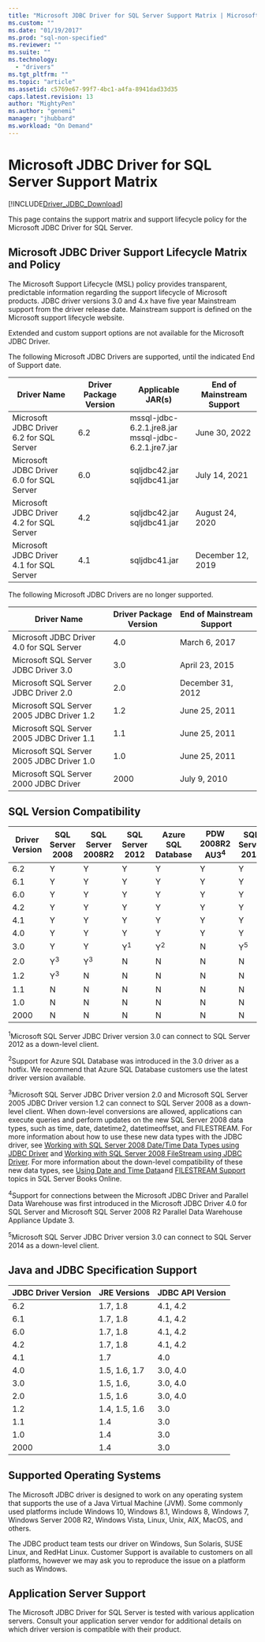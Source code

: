 ```yaml
---
title: "Microsoft JDBC Driver for SQL Server Support Matrix | Microsoft Docs"
ms.custom: ""
ms.date: "01/19/2017"
ms.prod: "sql-non-specified"
ms.reviewer: ""
ms.suite: ""
ms.technology: 
  - "drivers"
ms.tgt_pltfrm: ""
ms.topic: "article"
ms.assetid: c5769e67-99f7-4bc1-a4fa-8941dad33d35
caps.latest.revision: 13
author: "MightyPen"
ms.author: "genemi"
manager: "jhubbard"
ms.workload: "On Demand"
---
```

# Microsoft JDBC Driver for SQL Server Support Matrix
[!INCLUDE[Driver_JDBC_Download](../../includes/driver_jdbc_download.md)]

  This page contains the support matrix and support lifecycle policy for the Microsoft JDBC Driver for SQL Server.  
  
## Microsoft JDBC Driver Support Lifecycle Matrix and Policy  
 The Microsoft Support Lifecycle (MSL) policy provides transparent, predictable information regarding the support lifecycle of Microsoft products. JDBC driver versions 3.0 and 4.x have five year Mainstream support from the driver release date. Mainstream support is defined on the  Microsoft support lifecycle website.  
  
 Extended and custom support options are not available for the Microsoft JDBC Driver.  
    
 The following Microsoft JDBC Drivers are supported, until the indicated End of Support date.  
  
|Driver Name|Driver Package Version|Applicable JAR(s)|End of Mainstream Support|
|-|-|-|-|  
|Microsoft JDBC Driver 6.2 for SQL Server|6.2|mssql-jdbc-6.2.1.jre8.jar<br> mssql-jdbc-6.2.1.jre7.jar|June 30, 2022|    
|Microsoft JDBC Driver 6.0 for SQL Server|6.0|sqljdbc42.jar<br>sqljdbc41.jar|July 14, 2021|    
|Microsoft JDBC Driver 4.2 for SQL Server|4.2|sqljdbc42.jar<br>sqljdbc41.jar|August 24, 2020|  
|Microsoft JDBC Driver 4.1 for SQL Server|4.1|sqljdbc41.jar|December 12, 2019|  
  
 The following Microsoft JDBC Drivers are no longer supported.  
 
|Driver Name|Driver Package Version|End of Mainstream Support|  
|-|-|-|
|Microsoft JDBC Driver 4.0 for SQL Server|4.0|March 6, 2017|  
|Microsoft SQL Server JDBC Driver 3.0|3.0|April 23, 2015|  
|Microsoft SQL Server JDBC Driver 2.0|2.0|December 31, 2012|  
|Microsoft SQL Server 2005 JDBC Driver 1.2|1.2|June 25, 2011|  
|Microsoft SQL Server 2005 JDBC Driver 1.1|1.1|June 25, 2011|  
|Microsoft SQL Server 2005 JDBC Driver 1.0|1.0|June 25, 2011|  
|Microsoft SQL Server 2000 JDBC Driver|2000|July 9, 2010|  
  
## SQL Version Compatibility  
  
|Driver Version|SQL Server 2008|SQL Server 2008R2|SQL Server 2012|Azure SQL Database|PDW 2008R2 AU3<sup>4</sup>|SQL Server 2014|SQL Server 2016|  
|-|-|-|-|-|-|-|-| 
|6.2|Y|Y|Y|Y|Y|Y|Y|  
|6.1|Y|Y|Y|Y|Y|Y|Y|  
|6.0|Y|Y|Y|Y|Y|Y|Y|  
|4.2|Y|Y|Y|Y|Y|Y|Y|  
|4.1|Y|Y|Y|Y|Y|Y|Y|  
|4.0|Y|Y|Y|Y|Y|Y|Y|  
|3.0|Y|Y|Y<sup>1</sup>|Y<sup>2</sup>|N|Y<sup>5</sup>|N|  
|2.0|Y<sup>3</sup>|Y<sup>3</sup>|N|N|N|N|N|  
|1.2|Y<sup>3</sup>|N|N|N|N|N|N|  
|1.1|N|N|N|N|N|N|N|  
|1.0|N|N|N|N|N|N|N|  
|2000|N|N|N|N|N|N|N|  
  
 <sup>1</sup>Microsoft SQL Server JDBC Driver version 3.0 can connect to SQL Server 2012 as a down-level client.  
  
 <sup>2</sup>Support for Azure SQL Database was introduced in the 3.0 driver as a hotfix. We recommend that Azure SQL Database customers use the latest driver version available.  
  
 <sup>3</sup>Microsoft SQL Server JDBC Driver version 2.0 and Microsoft SQL Server 2005 JDBC Driver version 1.2 can connect to SQL Server 2008 as a down-level client. When down-level conversions are allowed, applications can execute queries and perform updates on the new SQL Server 2008 data types, such as time, date, datetime2, datetimeoffset, and FILESTREAM. For more information about how to use these new data types with the JDBC driver, see  [Working with SQL Server 2008 Date/Time Data Types using JDBC Driver](http://go.microsoft.com/fwlink/?LinkId=145198) and  [Working with SQL Server 2008 FileStream using JDBC Driver](http://go.microsoft.com/fwlink/?LinkId=145199). For more information about the down-level compatibility of these new data types, see  [Using Date and Time Data](http://go.microsoft.com/fwlink/?LinkId=145211)and  [FILESTREAM Support](http://go.microsoft.com/fwlink/?LinkId=145212) topics in SQL Server Books Online.  
  
 <sup>4</sup>Support for connections between the Microsoft JDBC Driver and Parallel Data Warehouse was first introduced in the Microsoft JDBC Driver 4.0 for SQL Server and Microsoft SQL Server 2008 R2 Parallel Data Warehouse Appliance Update 3.  
  
 <sup>5</sup>Microsoft SQL Server JDBC Driver version 3.0 can connect to SQL Server 2014 as a down-level client.  
  
## Java and JDBC Specification Support  
  
|JDBC Driver Version|JRE Versions|JDBC API Version| 
|-|-|-|  
|6.2|1.7, 1.8|4.1, 4.2|  
|6.1|1.7, 1.8|4.1, 4.2|  
|6.0|1.7, 1.8|4.1, 4.2|  
|4.2|1.7, 1.8|4.1, 4.2|  
|4.1|1.7|4.0|  
|4.0|1.5, 1.6, 1.7|3.0, 4.0|  
|3.0|1.5, 1.6,|3.0, 4.0|  
|2.0|1.5, 1.6|3.0, 4.0|  
|1.2|1.4, 1.5, 1.6|3.0|  
|1.1|1.4|3.0|  
|1.0|1.4|3.0|  
|2000|1.4|3.0|  
  
## Supported Operating Systems  
 The Microsoft JDBC driver is designed to work on any operating system that supports the use of a Java Virtual Machine (JVM). Some commonly used platforms include Windows 10, Windows 8.1, Windows 8, Windows 7, Windows Server 2008 R2, Windows Vista, Linux, Unix, AIX, MacOS, and others.  
  
 The JDBC product team tests our driver on Windows, Sun Solaris, SUSE Linux, and RedHat Linux.  Customer Support is available to customers on all platforms, however we may ask you to reproduce the issue on a platform such as Windows.  
  
## Application Server Support  
 The Microsoft JDBC Driver for SQL Server is tested with various application servers.  Consult your application server vendor for additional details on which driver version is compatible with their product.  
  
  
